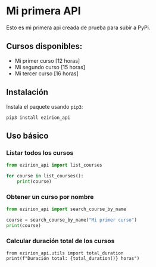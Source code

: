 # Mi primera API

Esto es mi primera api creada de prueba para subir a PyPi.

## Cursos disponibles:

- Mi primer curso [12 horas]
- Mi segundo curso [15 horas]
- Mi tercer curso [16 horas]

## Instalación

Instala el paquete usando `pip3`:

```python3
pip3 install ezirion_api
```

## Uso básico

### Listar todos los cursos

```python
from ezirion_api import list_courses

for course in list_courses():
	print(course)
```

### Obtener un curso por nombre

```python
from ezirion_api import search_course_by_name

course = search_course_by_name("Mi primer curso")
print(course)
```

### Calcular duración total de los cursos

```python3
from ezirion_api.utils import total_duration
print(f"Duración total: {total_duration()} horas")
```
